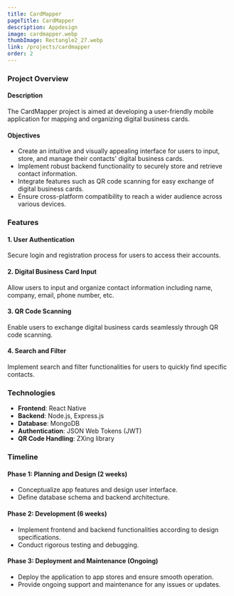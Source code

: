 ```yaml
---
title: CardMapper
pageTitle: CardMapper
description: Appdesign
image: cardmapper.webp
thumbImage: Rectangle2_27.webp
link: /projects/cardmapper
order: 2
---
```


### Project Overview

#### Description

The CardMapper project is aimed at developing a user-friendly mobile application for mapping and organizing digital business cards. 

#### Objectives

- Create an intuitive and visually appealing interface for users to input, store, and manage their contacts' digital business cards.
- Implement robust backend functionality to securely store and retrieve contact information.
- Integrate features such as QR code scanning for easy exchange of digital business cards.
- Ensure cross-platform compatibility to reach a wider audience across various devices.

### Features

#### 1. User Authentication
Secure login and registration process for users to access their accounts.

#### 2. Digital Business Card Input
Allow users to input and organize contact information including name, company, email, phone number, etc.

#### 3. QR Code Scanning
Enable users to exchange digital business cards seamlessly through QR code scanning.

#### 4. Search and Filter
Implement search and filter functionalities for users to quickly find specific contacts.

### Technologies

- **Frontend**: React Native
- **Backend**: Node.js, Express.js
- **Database**: MongoDB
- **Authentication**: JSON Web Tokens (JWT)
- **QR Code Handling**: ZXing library

### Timeline

#### Phase 1: Planning and Design (2 weeks)
- Conceptualize app features and design user interface.
- Define database schema and backend architecture.

#### Phase 2: Development (6 weeks)
- Implement frontend and backend functionalities according to design specifications.
- Conduct rigorous testing and debugging.

#### Phase 3: Deployment and Maintenance (Ongoing)
- Deploy the application to app stores and ensure smooth operation.
- Provide ongoing support and maintenance for any issues or updates.